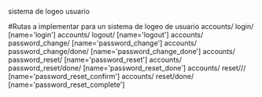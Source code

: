sistema de logeo usuario

#Rutas a implementar para un sistema de logeo de usuario
accounts/ login/ [name='login'] 
accounts/ logout/ [name='logout'] 
accounts/ password_change/ [name='password_change'] 
accounts/ password_change/done/ [name='password_change_done'] 
accounts/ password_reset/ [name='password_reset'] 
accounts/ password_reset/done/ [name='password_reset_done'] 
accounts/ reset/// [name='password_reset_confirm'] 
accounts/ reset/done/ [name='password_reset_complete']